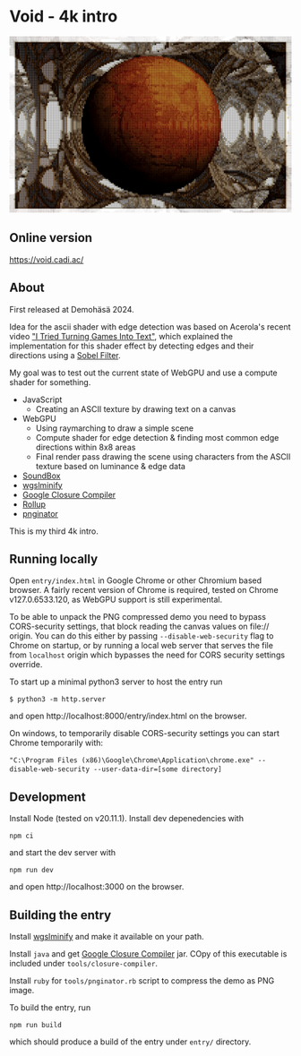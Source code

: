 # Void - 4k intro

![Screenshot](https://github.com/Cadiac/void/blob/main/screenshot.png)

## Online version

https://void.cadi.ac/

## About

First released at Demohäsä 2024.

Idea for the ascii shader with edge detection was based on Acerola's recent video ["I Tried Turning Games Into Text"](https://www.youtube.com/watch?v=gg40RWiaHRY), which explained the implementation for this shader effect by detecting edges and their directions using a [Sobel Filter](https://en.wikipedia.org/wiki/Sobel_operator).

My goal was to test out the current state of WebGPU and use a compute shader for something.

- JavaScript
  - Creating an ASCII texture by drawing text on a canvas
- WebGPU
  - Using raymarching to draw a simple scene
  - Compute shader for edge detection & finding most common edge directions within 8x8 areas
  - Final render pass drawing the scene using characters from the ASCII texture based on luminance & edge data
- [SoundBox](https://gitlab.com/mbitsnbites/soundbox)
- [wgslminify](https://github.com/mgnauck/wgslminify)
- [Google Closure Compiler](https://mvnrepository.com/artifact/com.google.javascript/closure-compiler/v20231112)
- [Rollup](https://rollupjs.org)
- [pnginator](https://gist.github.com/gasman/2560551)

This is my third 4k intro.

## Running locally

Open `entry/index.html` in Google Chrome or other Chromium based browser. A fairly recent version of Chrome is required, tested on Chrome v127.0.6533.120, as WebGPU support is still experimental.

To be able to unpack the PNG compressed demo you need to bypass CORS-security settings, that block reading the canvas values on file:// origin. You can do this either by passing `--disable-web-security` flag to Chrome on startup, or by running a local web server that serves the file from `localhost` origin which bypasses the need for CORS security settings override.

To start up a minimal python3 server to host the entry run

```
$ python3 -m http.server
```

and open http://localhost:8000/entry/index.html on the browser.

On windows, to temporarily disable CORS-security settings you can start Chrome temporarily with:

```
"C:\Program Files (x86)\Google\Chrome\Application\chrome.exe" --disable-web-security --user-data-dir=[some directory]
```

## Development

Install Node (tested on v20.11.1). Install dev depenedencies with

```shell
npm ci
```

and start the dev server with

```shell
npm run dev
```

and open http://localhost:3000 on the browser.

## Building the entry

Install [wgslminify](https://github.com/mgnauck/wgslminify) and make it available on your path.

Install `java` and get [Google Closure Compiler](https://mvnrepository.com/artifact/com.google.javascript/closure-compiler/v20231112) jar. COpy of this executable is included under `tools/closure-compiler`.

Install `ruby` for `tools/pnginator.rb` script to compress the demo as PNG image.

To build the entry, run

```shell
npm run build
```

which should produce a build of the entry under `entry/` directory.

